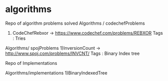 # algorithms
Repo of algorithm problems solved 
Algorithms / codechefProblems
1) CodeChefRebxor -> https://www.codechef.com/problems/REBXOR
Tags : Tries 

Algorithms/ spojProblems
1)InversionCount -> http://www.spoj.com/problems/INVCNT/
Tags : Binary Index tree

Repo of Implementations

Algorithms/implementations
1)BinaryIndexedTree 
